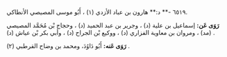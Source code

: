 ٦٥١٩ -** د:** هارون بن عباد الأزدي (١) ، أَبُو موسى المصيصي الأنطاكي.

**رَوَى عَن:** إسماعيل بن علية (د) ، وجرير بن عبد الحميد (د) ، وحجاج بْن مُحَمَّد المصيصي (مد) ، ومروان بن معاوية الفزاري (د) ، ووكيع بْن الجراح (د) ، وأبي بكر بْن عياش (د) .

**رَوَى عَنه:** أَبُو دَاوُدَ، ومحمد بن وضاح القرطبي (٢) .